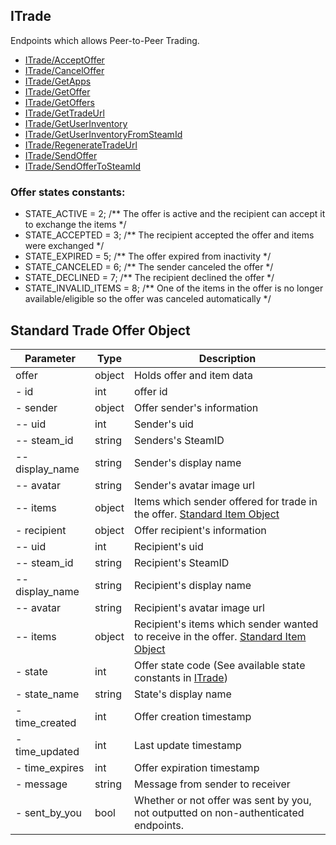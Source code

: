 ## ITrade

Endpoints which allows Peer-to-Peer Trading.
- [ITrade/AcceptOffer](ITrade/AcceptOffer.md)
- [ITrade/CancelOffer](ITrade/CancelOffer.md)
- [ITrade/GetApps](ITrade/GetApps.md)
- [ITrade/GetOffer](ITrade/GetOffer.md)
- [ITrade/GetOffers](ITrade/GetOffers.md)
- [ITrade/GetTradeUrl](ITrade/GetTradeUrl.md)
- [ITrade/GetUserInventory](ITrade/GetUserInventory.md)
- [ITrade/GetUserInventoryFromSteamId](ITrade/GetUserInventoryFromSteamId.md)
- [ITrade/RegenerateTradeUrl](ITrade/RegenerateTradeUrl.md)
- [ITrade/SendOffer](ITrade/SendOffer.md)
- [ITrade/SendOfferToSteamId](ITrade/SendOfferToSteamId.md)


### Offer states constants:
- STATE_ACTIVE = 2;                             /** The offer is active and the recipient can accept it to exchange the items */
- STATE_ACCEPTED = 3;                           /** The recipient accepted the offer and items were exchanged */
- STATE_EXPIRED = 5;                            /** The offer expired from inactivity */
- STATE_CANCELED = 6;                           /** The sender canceled the offer */
- STATE_DECLINED = 7;                           /** The recipient declined the offer */
- STATE_INVALID_ITEMS = 8;                      /** One of the items in the offer is no longer available/eligible so the offer was canceled automatically */


## Standard Trade Offer Object

Parameter | Type | Description
--------- | -----| -------- 
offer    | object | Holds offer and item data
  - id    | int | offer id
  - sender| object | Offer sender's information
  -- uid  | int | Sender's uid
  -- steam_id | string | Senders's SteamID
  -- display_name | string | Sender's display name
  -- avatar | string | Sender's avatar image url
  -- items| object | Items which sender offered for trade in the offer. [Standard Item Object](IItem.md#standard-item-object)
  - recipient| object | Offer recipient's information
  -- uid  | int | Recipient's uid
  -- steam_id | string | Recipient's SteamID
  -- display_name | string | Recipient's display name
  -- avatar | string | Recipient's avatar image url
  -- items| object | Recipient's items which sender wanted to receive in the offer. [Standard Item Object](IItem.md#standard-item-object)
  - state | int | Offer state code (See available state constants in [ITrade](ITrade.md))
  - state_name | string | State's display name
  - time_created | int | Offer creation timestamp
  - time_updated | int | Last update timestamp
  - time_expires | int | Offer expiration timestamp
  - message | string | Message from sender to receiver
  - sent_by_you | bool | Whether or not offer was sent by you, not outputted on non-authenticated endpoints.